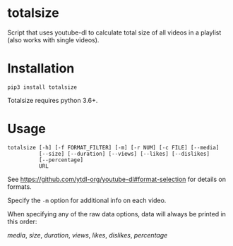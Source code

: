 # totalsize
Script that uses youtube-dl to calculate total size of all videos in a playlist (also works with single videos).
# Installation

```
pip3 install totalsize
```
Totalsize requires python 3.6+.
# Usage

```
totalsize [-h] [-f FORMAT_FILTER] [-m] [-r NUM] [-c FILE] [--media]
          [--size] [--duration] [--views] [--likes] [--dislikes]
          [--percentage]
          URL
```
See https://github.com/ytdl-org/youtube-dl#format-selection for details on formats.

Specify the `-m` option for additional info on each video.

When specifying any of the raw data options, data will always be printed in this order:

*media*, *size*, *duration*, *views*, *likes*, *dislikes*, *percentage*
